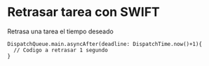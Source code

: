 # Retrasar tarea con SWIFT
Retrasa una tarea el tiempo deseado

```
DispatchQueue.main.asyncAfter(deadline: DispatchTime.now()+1){
  // Codigo a retrasar 1 segundo
}
```
